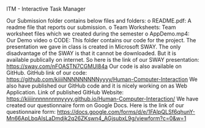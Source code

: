ITM - Interactive Task Manager

Our Submission folder contains below files and folders:
o README.pdf: A readme file that reports our submission.
o Team Worksheets: Team worksheet files which we created during the semester
o AppDemo.mp4: Our Demo video
o CODE: This folder contains our code for the project.
The presentation we gave in class is created in Microsoft SWAY. The only disadvantage of the SWAY is that it cannot be downloaded. But it is available publically on internet.
So here is the link of our SWAY presentation: https://sway.com/nFOASTN7CGMUl84a
Our code is also available on GitHub.
GitHub link of our code: https://github.com/kiiiiNNNNNNNNNyyyy/Human-Computer-Interaction
We also have published our GitHub code and it is nicely working on as Web Application.
Link of published GitHub Website: https://kiiiinnnnnnnnnyyyy.github.io/Human-Computer-Interaction/
We have created our questionnaire form on Google Docs.
 Here is the link of our questionnaire form: https://docs.google.com/forms/d/e/1FAIpQLSf6qhunY-Mn66ApLbqAIsLaDmdjk2q26ZKswn4_AGjsubxL9g/viewform?c=0&w=1
